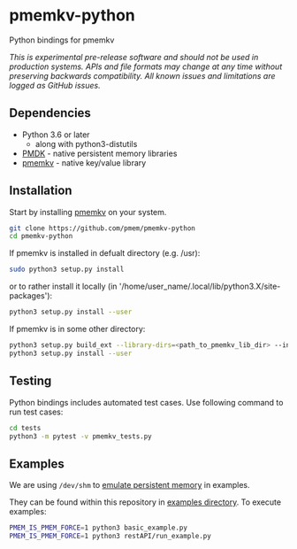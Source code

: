 # pmemkv-python
Python bindings for pmemkv

*This is experimental pre-release software and should not be used in
production systems. APIs and file formats may change at any time without
preserving backwards compatibility. All known issues and limitations
are logged as GitHub issues.*

## Dependencies

* Python 3.6 or later
	* along with python3-distutils
* [PMDK](https://github.com/pmem/pmdk) - native persistent memory libraries
* [pmemkv](https://github.com/pmem/pmemkv) - native key/value library

## Installation

Start by installing [pmemkv](https://github.com/pmem/pmemkv/blob/master/INSTALLING.md) on your system.

```sh
git clone https://github.com/pmem/pmemkv-python
cd pmemkv-python
```
If pmemkv is installed in defualt directory (e.g. /usr):
```sh
sudo python3 setup.py install
```
or to rather install it locally (in '/home/user_name/.local/lib/python3.X/site-packages'):
```sh
python3 setup.py install --user
```

If pmemkv is in some other directory:
```sh
python3 setup.py build_ext --library-dirs=<path_to_pmemkv_lib_dir> --include-dirs=<path_to_pmemkv_include_dir>
python3 setup.py install --user
```

## Testing

Python bindings includes automated test cases.
Use following command to run test cases:
```sh
cd tests
python3 -m pytest -v pmemkv_tests.py
```

## Examples

We are using `/dev/shm` to
[emulate persistent memory](http://pmem.io/2016/02/22/pm-emulation.html)
in examples.

They can be found within this repository in [examples directory](https://github.com/pmem/pmemkv-python/tree/master/examples).
To execute examples:
```bash
PMEM_IS_PMEM_FORCE=1 python3 basic_example.py
PMEM_IS_PMEM_FORCE=1 python3 restAPI/run_example.py
```
